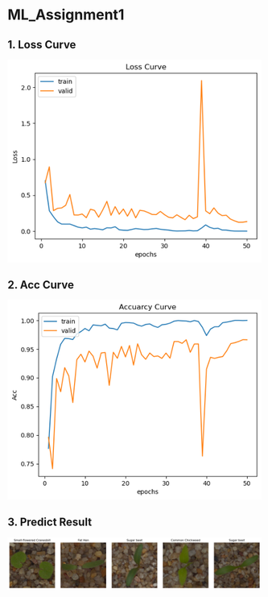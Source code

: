 # ML_Assignment1

## 1. Loss Curve
![loss](picture/resnet_loss_curve.png)

## 2. Acc Curve
![ACC](picture/resnet_accuarcy_curve.png)

## 3. Predict Result
![Predict](picture/resnet_predict.png)